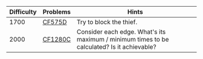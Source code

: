 | Difficulty | Problems | Hints |
| -------- | -------- | -------- |
| 1700 | [CF575D](https://codeforces.com/problemset/problem/575/D) | Try to block the thief. |
| 2000 | [CF1280C](https://codeforces.com/problemset/problem/1280/C) | Consider each edge. What's its maximum / minimum times to be calculated? Is it achievable? |